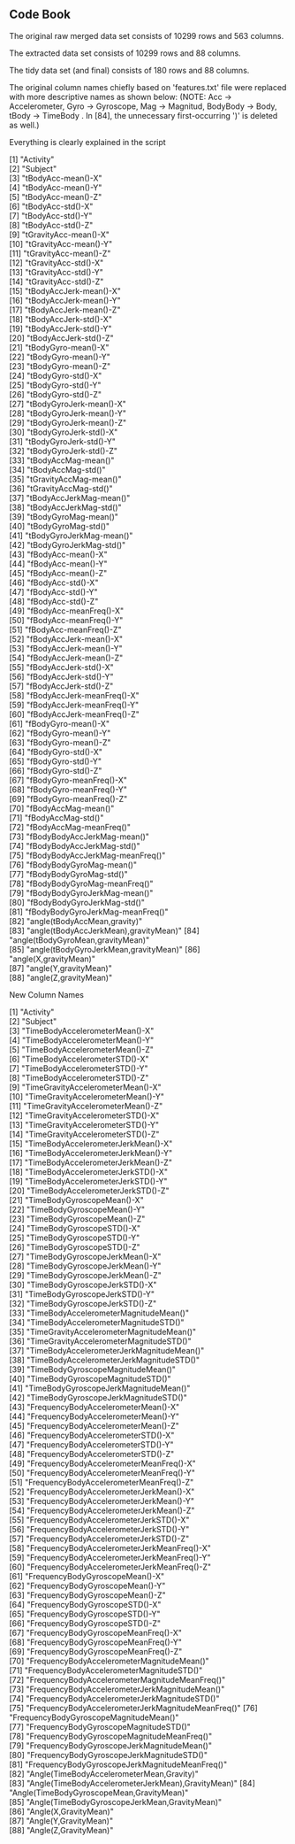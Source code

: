 ## Code Book
The original raw merged data set consists of 10299 rows and 563 columns.

The extracted data set  consists of 10299 rows and 88 columns.

The tidy data set (and final) consists of 180 rows and 88 columns.

The original column names chiefly based on 'features.txt' file were replaced with more descriptive names as shown below: (NOTE: Acc -> Accelerometer, Gyro -> Gyroscope, Mag -> Magnitud, BodyBody -> Body, tBody -> TimeBody . In [84], the unnecessary first-occurring ')' is deleted as well.)

Everything is clearly explained in the script

 [1] "Activity"                            
 [2] "Subject"                             
 [3] "tBodyAcc-mean()-X"                   
 [4] "tBodyAcc-mean()-Y"                   
 [5] "tBodyAcc-mean()-Z"                   
 [6] "tBodyAcc-std()-X"                    
 [7] "tBodyAcc-std()-Y"                    
 [8] "tBodyAcc-std()-Z"                    
 [9] "tGravityAcc-mean()-X"                
[10] "tGravityAcc-mean()-Y"                
[11] "tGravityAcc-mean()-Z"                
[12] "tGravityAcc-std()-X"                 
[13] "tGravityAcc-std()-Y"                 
[14] "tGravityAcc-std()-Z"                 
[15] "tBodyAccJerk-mean()-X"               
[16] "tBodyAccJerk-mean()-Y"               
[17] "tBodyAccJerk-mean()-Z"               
[18] "tBodyAccJerk-std()-X"                
[19] "tBodyAccJerk-std()-Y"                
[20] "tBodyAccJerk-std()-Z"                
[21] "tBodyGyro-mean()-X"                  
[22] "tBodyGyro-mean()-Y"                  
[23] "tBodyGyro-mean()-Z"                  
[24] "tBodyGyro-std()-X"                   
[25] "tBodyGyro-std()-Y"                   
[26] "tBodyGyro-std()-Z"                   
[27] "tBodyGyroJerk-mean()-X"              
[28] "tBodyGyroJerk-mean()-Y"              
[29] "tBodyGyroJerk-mean()-Z"              
[30] "tBodyGyroJerk-std()-X"               
[31] "tBodyGyroJerk-std()-Y"               
[32] "tBodyGyroJerk-std()-Z"               
[33] "tBodyAccMag-mean()"                  
[34] "tBodyAccMag-std()"                   
[35] "tGravityAccMag-mean()"               
[36] "tGravityAccMag-std()"                
[37] "tBodyAccJerkMag-mean()"              
[38] "tBodyAccJerkMag-std()"               
[39] "tBodyGyroMag-mean()"                 
[40] "tBodyGyroMag-std()"                  
[41] "tBodyGyroJerkMag-mean()"             
[42] "tBodyGyroJerkMag-std()"              
[43] "fBodyAcc-mean()-X"                   
[44] "fBodyAcc-mean()-Y"                   
[45] "fBodyAcc-mean()-Z"                   
[46] "fBodyAcc-std()-X"                    
[47] "fBodyAcc-std()-Y"                    
[48] "fBodyAcc-std()-Z"                    
[49] "fBodyAcc-meanFreq()-X"               
[50] "fBodyAcc-meanFreq()-Y"               
[51] "fBodyAcc-meanFreq()-Z"               
[52] "fBodyAccJerk-mean()-X"               
[53] "fBodyAccJerk-mean()-Y"               
[54] "fBodyAccJerk-mean()-Z"               
[55] "fBodyAccJerk-std()-X"                
[56] "fBodyAccJerk-std()-Y"                
[57] "fBodyAccJerk-std()-Z"                
[58] "fBodyAccJerk-meanFreq()-X"           
[59] "fBodyAccJerk-meanFreq()-Y"           
[60] "fBodyAccJerk-meanFreq()-Z"           
[61] "fBodyGyro-mean()-X"                  
[62] "fBodyGyro-mean()-Y"                  
[63] "fBodyGyro-mean()-Z"                  
[64] "fBodyGyro-std()-X"                   
[65] "fBodyGyro-std()-Y"                   
[66] "fBodyGyro-std()-Z"                   
[67] "fBodyGyro-meanFreq()-X"              
[68] "fBodyGyro-meanFreq()-Y"              
[69] "fBodyGyro-meanFreq()-Z"              
[70] "fBodyAccMag-mean()"                  
[71] "fBodyAccMag-std()"                   
[72] "fBodyAccMag-meanFreq()"              
[73] "fBodyBodyAccJerkMag-mean()"          
[74] "fBodyBodyAccJerkMag-std()"           
[75] "fBodyBodyAccJerkMag-meanFreq()"      
[76] "fBodyBodyGyroMag-mean()"             
[77] "fBodyBodyGyroMag-std()"              
[78] "fBodyBodyGyroMag-meanFreq()"         
[79] "fBodyBodyGyroJerkMag-mean()"         
[80] "fBodyBodyGyroJerkMag-std()"          
[81] "fBodyBodyGyroJerkMag-meanFreq()"     
[82] "angle(tBodyAccMean,gravity)"         
[83] "angle(tBodyAccJerkMean),gravityMean)"
[84] "angle(tBodyGyroMean,gravityMean)"    
[85] "angle(tBodyGyroJerkMean,gravityMean)"
[86] "angle(X,gravityMean)"                
[87] "angle(Y,gravityMean)"                
[88] "angle(Z,gravityMean)"   

New Column Names

[1] "Activity"                                         
 [2] "Subject"                                          
 [3] "TimeBodyAccelerometerMean()-X"                    
 [4] "TimeBodyAccelerometerMean()-Y"                    
 [5] "TimeBodyAccelerometerMean()-Z"                    
 [6] "TimeBodyAccelerometerSTD()-X"                     
 [7] "TimeBodyAccelerometerSTD()-Y"                     
 [8] "TimeBodyAccelerometerSTD()-Z"                     
 [9] "TimeGravityAccelerometerMean()-X"                 
[10] "TimeGravityAccelerometerMean()-Y"                 
[11] "TimeGravityAccelerometerMean()-Z"                 
[12] "TimeGravityAccelerometerSTD()-X"                  
[13] "TimeGravityAccelerometerSTD()-Y"                  
[14] "TimeGravityAccelerometerSTD()-Z"                  
[15] "TimeBodyAccelerometerJerkMean()-X"                
[16] "TimeBodyAccelerometerJerkMean()-Y"                
[17] "TimeBodyAccelerometerJerkMean()-Z"                
[18] "TimeBodyAccelerometerJerkSTD()-X"                 
[19] "TimeBodyAccelerometerJerkSTD()-Y"                 
[20] "TimeBodyAccelerometerJerkSTD()-Z"                 
[21] "TimeBodyGyroscopeMean()-X"                        
[22] "TimeBodyGyroscopeMean()-Y"                        
[23] "TimeBodyGyroscopeMean()-Z"                        
[24] "TimeBodyGyroscopeSTD()-X"                         
[25] "TimeBodyGyroscopeSTD()-Y"                         
[26] "TimeBodyGyroscopeSTD()-Z"                         
[27] "TimeBodyGyroscopeJerkMean()-X"                    
[28] "TimeBodyGyroscopeJerkMean()-Y"                    
[29] "TimeBodyGyroscopeJerkMean()-Z"                    
[30] "TimeBodyGyroscopeJerkSTD()-X"                     
[31] "TimeBodyGyroscopeJerkSTD()-Y"                     
[32] "TimeBodyGyroscopeJerkSTD()-Z"                     
[33] "TimeBodyAccelerometerMagnitudeMean()"             
[34] "TimeBodyAccelerometerMagnitudeSTD()"              
[35] "TimeGravityAccelerometerMagnitudeMean()"          
[36] "TimeGravityAccelerometerMagnitudeSTD()"           
[37] "TimeBodyAccelerometerJerkMagnitudeMean()"         
[38] "TimeBodyAccelerometerJerkMagnitudeSTD()"          
[39] "TimeBodyGyroscopeMagnitudeMean()"                 
[40] "TimeBodyGyroscopeMagnitudeSTD()"                  
[41] "TimeBodyGyroscopeJerkMagnitudeMean()"             
[42] "TimeBodyGyroscopeJerkMagnitudeSTD()"              
[43] "FrequencyBodyAccelerometerMean()-X"               
[44] "FrequencyBodyAccelerometerMean()-Y"               
[45] "FrequencyBodyAccelerometerMean()-Z"               
[46] "FrequencyBodyAccelerometerSTD()-X"                
[47] "FrequencyBodyAccelerometerSTD()-Y"                
[48] "FrequencyBodyAccelerometerSTD()-Z"                
[49] "FrequencyBodyAccelerometerMeanFreq()-X"           
[50] "FrequencyBodyAccelerometerMeanFreq()-Y"           
[51] "FrequencyBodyAccelerometerMeanFreq()-Z"           
[52] "FrequencyBodyAccelerometerJerkMean()-X"           
[53] "FrequencyBodyAccelerometerJerkMean()-Y"           
[54] "FrequencyBodyAccelerometerJerkMean()-Z"           
[55] "FrequencyBodyAccelerometerJerkSTD()-X"            
[56] "FrequencyBodyAccelerometerJerkSTD()-Y"            
[57] "FrequencyBodyAccelerometerJerkSTD()-Z"            
[58] "FrequencyBodyAccelerometerJerkMeanFreq()-X"       
[59] "FrequencyBodyAccelerometerJerkMeanFreq()-Y"       
[60] "FrequencyBodyAccelerometerJerkMeanFreq()-Z"       
[61] "FrequencyBodyGyroscopeMean()-X"                   
[62] "FrequencyBodyGyroscopeMean()-Y"                   
[63] "FrequencyBodyGyroscopeMean()-Z"                   
[64] "FrequencyBodyGyroscopeSTD()-X"                    
[65] "FrequencyBodyGyroscopeSTD()-Y"                    
[66] "FrequencyBodyGyroscopeSTD()-Z"                    
[67] "FrequencyBodyGyroscopeMeanFreq()-X"               
[68] "FrequencyBodyGyroscopeMeanFreq()-Y"               
[69] "FrequencyBodyGyroscopeMeanFreq()-Z"               
[70] "FrequencyBodyAccelerometerMagnitudeMean()"        
[71] "FrequencyBodyAccelerometerMagnitudeSTD()"         
[72] "FrequencyBodyAccelerometerMagnitudeMeanFreq()"    
[73] "FrequencyBodyAccelerometerJerkMagnitudeMean()"    
[74] "FrequencyBodyAccelerometerJerkMagnitudeSTD()"     
[75] "FrequencyBodyAccelerometerJerkMagnitudeMeanFreq()"
[76] "FrequencyBodyGyroscopeMagnitudeMean()"            
[77] "FrequencyBodyGyroscopeMagnitudeSTD()"             
[78] "FrequencyBodyGyroscopeMagnitudeMeanFreq()"        
[79] "FrequencyBodyGyroscopeJerkMagnitudeMean()"        
[80] "FrequencyBodyGyroscopeJerkMagnitudeSTD()"         
[81] "FrequencyBodyGyroscopeJerkMagnitudeMeanFreq()"    
[82] "Angle(TimeBodyAccelerometerMean,Gravity)"         
[83] "Angle(TimeBodyAccelerometerJerkMean),GravityMean)"
[84] "Angle(TimeBodyGyroscopeMean,GravityMean)"         
[85] "Angle(TimeBodyGyroscopeJerkMean,GravityMean)"     
[86] "Angle(X,GravityMean)"                             
[87] "Angle(Y,GravityMean)"                             
[88] "Angle(Z,GravityMean)" 
